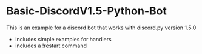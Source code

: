 # Basic-DiscordV1.5-Python-Bot
This is an example for a discord bot that works with discord.py version 1.5.0
- includes simple examples for handlers
- includes a !restart command
